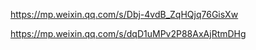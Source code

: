 https://mp.weixin.qq.com/s/Dbj-4vdB_ZqHQjq76GisXw

https://mp.weixin.qq.com/s/dqD1uMPv2P88AxAjRtmDHg